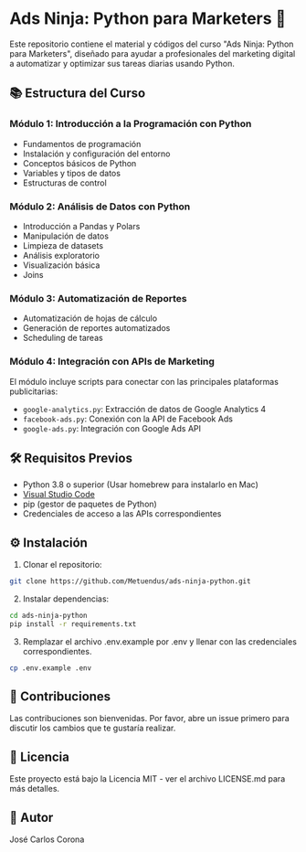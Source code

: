 # Ads Ninja: Python para Marketers 🚀

Este repositorio contiene el material y códigos del curso "Ads Ninja: Python para Marketers", diseñado para ayudar a profesionales del marketing digital a automatizar y optimizar sus tareas diarias usando Python.

## 📚 Estructura del Curso

### Módulo 1: Introducción a la Programación con Python
- Fundamentos de programación
- Instalación y configuración del entorno
- Conceptos básicos de Python
- Variables y tipos de datos
- Estructuras de control

### Módulo 2: Análisis de Datos con Python
- Introducción a Pandas y Polars
- Manipulación de datos
- Limpieza de datasets
- Análisis exploratorio
- Visualización básica
- Joins

### Módulo 3: Automatización de Reportes
- Automatización de hojas de cálculo
- Generación de reportes automatizados
- Scheduling de tareas

### Módulo 4: Integración con APIs de Marketing
El módulo incluye scripts para conectar con las principales plataformas publicitarias:

- `google-analytics.py`: Extracción de datos de Google Analytics 4
- `facebook-ads.py`: Conexión con la API de Facebook Ads
- `google-ads.py`: Integración con Google Ads API

## 🛠️ Requisitos Previos

- Python 3.8 o superior (Usar homebrew para instalarlo en Mac)
- [Visual Studio Code](https://code.visualstudio.com/download)
- pip (gestor de paquetes de Python)
- Credenciales de acceso a las APIs correspondientes

## ⚙️ Instalación

1. Clonar el repositorio:
```bash
git clone https://github.com/Metuendus/ads-ninja-python.git
```
2. Instalar dependencias:
```bash
cd ads-ninja-python
pip install -r requirements.txt
```
3. Remplazar el archivo .env.example por .env y llenar con las credenciales correspondientes.
```bash
cp .env.example .env
```

## 🤝 Contribuciones
Las contribuciones son bienvenidas. Por favor, abre un issue primero para discutir los cambios que te gustaría realizar.

## 📄 Licencia
Este proyecto está bajo la Licencia MIT - ver el archivo LICENSE.md para más detalles.

## 👥 Autor
José Carlos Corona